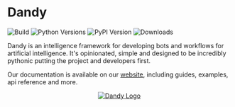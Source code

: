 # Dandy

![Build](https://img.shields.io/github/actions/workflow/status/stratusadv/dandy/run_tests.yml)
![Python Versions](https://img.shields.io/pypi/pyversions/dandy)
![PyPI Version](https://img.shields.io/pypi/v/dandy)
![Downloads](https://img.shields.io/pypi/dm/dandy)

Dandy is an intelligence framework for developing bots and workflows for artificial intelligence.
It's opinionated, simple and designed to be incredibly pythonic putting the project and developers first.

Our documentation is available on our [website](https://dandysoftware.com), including guides, examples, api reference and more.

<p align="center">
    <a href="https://dandysoftware.com">
        <img alt="Dandy Logo" src="https://dandysoftware.com/static/img/dandy_logo_256.png"/>
    </a>
</p>


